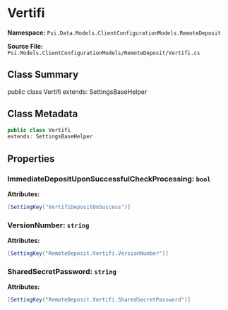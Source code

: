 # Vertifi

**Namespace:** `Psi.Data.Models.ClientConfigurationModels.RemoteDeposit`

**Source File:** `Psi.Models.ClientConfigurationModels/RemoteDeposit/Vertifi.cs`

## Class Summary

public class Vertifi
extends: SettingsBaseHelper

## Class Metadata

```typescript
public class Vertifi
extends: SettingsBaseHelper
```

## Properties

### ImmediateDepositUponSuccessfulCheckProcessing: `bool`

**Attributes:**
```csharp
[SettingKey("VertifiDepositOnSuccess")]
```

### VersionNumber: `string`

**Attributes:**
```csharp
[SettingKey("RemoteDeposit.Vertifi.VersionNumber")]
```

### SharedSecretPassword: `string`

**Attributes:**
```csharp
[SettingKey("RemoteDeposit.Vertifi.SharedSecretPassword")]
```
